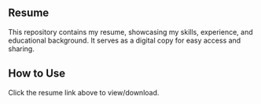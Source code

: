 ## Resume
This repository contains my resume, showcasing my skills, experience, and educational background. It serves as a digital copy for easy access and sharing.
## How to Use
Click the resume link above to view/download.
